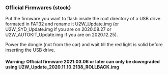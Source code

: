 ### Official Firmwares (stock)

Put the firmware you want to flash inside the root directory of a USB drive formated in FAT32 and rename it U2W_Update.img (or U2W_SYD_Update.img if you are on 2020.08.27 or U2W_AUTOKIT_Update.img if you are on 2020.12.25).

Power the dongle (not from the car) and wait till the red light is solid before inserting the USB drive.

#### Warning: Official firmware 2021.03.06 or later can only be downgraded using U2W_Update_2020.11.10.2138_ROLLBACK.img